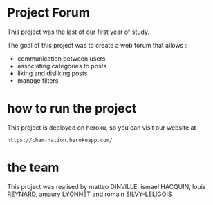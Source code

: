 # Project Forum

This project was the last of our first year of study. 

The goal of this project was to create a web forum that allows : 
-   communication between users
-   associating categories to posts 
-   liking and disliking posts
-   manage filters 

# how to run the project 
This project is deployed on heroku, so you can visit our website at 
```
https://cham-nation.herokuapp.com/
```

# the team 
This project was realised by matteo DINVILLE, ismael HACQUIN, louis REYNARD, amaury LYONNET and romain SILVY-LELIGOIS

